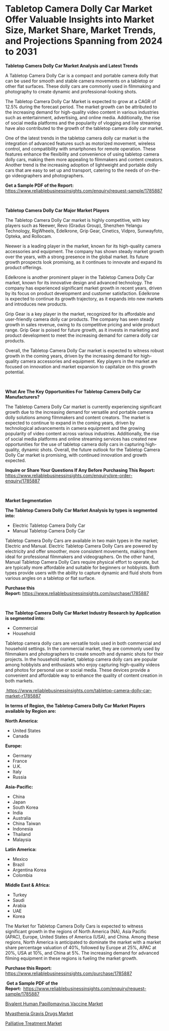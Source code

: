 <p><h1>Tabletop Camera Dolly Car Market Offer Valuable Insights into Market Size, Market Share, Market Trends, and Projections Spanning from 2024 to 2031</h1></p><p><strong>Tabletop Camera Dolly Car Market Analysis and Latest Trends</strong></p>
<p><p>A Tabletop Camera Dolly Car is a compact and portable camera dolly that can be used for smooth and stable camera movements on a tabletop or other flat surfaces. These dolly cars are commonly used in filmmaking and photography to create dynamic and professional-looking shots.</p><p>The Tabletop Camera Dolly Car Market is expected to grow at a CAGR of 12.5% during the forecast period. The market growth can be attributed to the increasing demand for high-quality video content in various industries such as entertainment, advertising, and online media. Additionally, the rise of social media platforms and the popularity of vlogging and live streaming have also contributed to the growth of the tabletop camera dolly car market.</p><p>One of the latest trends in the tabletop camera dolly car market is the integration of advanced features such as motorized movement, wireless control, and compatibility with smartphones for remote operation. These features enhance the flexibility and convenience of using tabletop camera dolly cars, making them more appealing to filmmakers and content creators. Another trend is the increasing adoption of lightweight and portable dolly cars that are easy to set up and transport, catering to the needs of on-the-go videographers and photographers.</p></p>
<p><strong>Get a Sample PDF of the Report:&nbsp;</strong> <a href="https://www.reliablebusinessinsights.com/enquiry/request-sample/1785887">https://www.reliablebusinessinsights.com/enquiry/request-sample/1785887</a></p>
<p>&nbsp;</p>
<p><strong>Tabletop Camera Dolly Car Major Market Players</strong></p>
<p><p>The Tabletop Camera Dolly Car market is highly competitive, with key players such as Neewer, Revo (Gradus Group), Shenzhen Yelangu Technology, RigWheels, Edelkrone, Grip Gear, Cinetics, Vidpro, Sunwayfoto, Opteka, and Rollocam. </p><p>Neewer is a leading player in the market, known for its high-quality camera accessories and equipment. The company has shown steady market growth over the years, with a strong presence in the global market. Its future growth prospects look promising, as it continues to innovate and expand its product offerings.</p><p>Edelkrone is another prominent player in the Tabletop Camera Dolly Car market, known for its innovative design and advanced technology. The company has experienced significant market growth in recent years, driven by its focus on product development and customer satisfaction. Edelkrone is expected to continue its growth trajectory, as it expands into new markets and introduces new products.</p><p>Grip Gear is a key player in the market, recognized for its affordable and user-friendly camera dolly car products. The company has seen steady growth in sales revenue, owing to its competitive pricing and wide product range. Grip Gear is poised for future growth, as it invests in marketing and product development to meet the increasing demand for camera dolly car products.</p><p>Overall, the Tabletop Camera Dolly Car market is expected to witness robust growth in the coming years, driven by the increasing demand for high-quality camera accessories and equipment. Key players in the market are focused on innovation and market expansion to capitalize on this growth potential.</p></p>
<p>&nbsp;</p>
<p><strong>What Are The Key Opportunities For Tabletop Camera Dolly Car Manufacturers?</strong></p>
<p><p>The Tabletop Camera Dolly Car market is currently experiencing significant growth due to the increasing demand for versatile and portable camera dolly solutions among filmmakers and content creators. The market is expected to continue to expand in the coming years, driven by technological advancements in camera equipment and the growing popularity of video content across various industries. Additionally, the rise of social media platforms and online streaming services has created new opportunities for the use of tabletop camera dolly cars in capturing high-quality, dynamic shots. Overall, the future outlook for the Tabletop Camera Dolly Car market is promising, with continued innovation and growth expected.</p></p>
<p><strong>Inquire or Share Your Questions If Any Before Purchasing This Report:</strong> <a href="https://www.reliablebusinessinsights.com/enquiry/pre-order-enquiry/1785887">https://www.reliablebusinessinsights.com/enquiry/pre-order-enquiry/1785887</a></p>
<p>&nbsp;</p>
<p><strong>Market Segmentation</strong></p>
<p><strong>The Tabletop Camera Dolly Car Market Analysis by types is segmented into:</strong></p>
<p><ul><li>Electric Tabletop Camera Dolly Car</li><li>Manual Tabletop Camera Dolly Car</li></ul></p>
<p><p>Tabletop Camera Dolly Cars are available in two main types in the market; Electric and Manual. Electric Tabletop Camera Dolly Cars are powered by electricity and offer smoother, more consistent movements, making them ideal for professional filmmakers and videographers. On the other hand, Manual Tabletop Camera Dolly Cars require physical effort to operate, but are typically more affordable and suitable for beginners or hobbyists. Both types provide users with the ability to capture dynamic and fluid shots from various angles on a tabletop or flat surface.</p></p>
<p><strong>Purchase this Report:&nbsp;</strong><a href="https://www.reliablebusinessinsights.com/purchase/1785887">https://www.reliablebusinessinsights.com/purchase/1785887</a></p>
<p>&nbsp;</p>
<p><strong>The Tabletop Camera Dolly Car Market Industry Research by Application is segmented into:</strong></p>
<p><ul><li>Commercial</li><li>Household</li></ul></p>
<p><p>Tabletop camera dolly cars are versatile tools used in both commercial and household settings. In the commercial market, they are commonly used by filmmakers and photographers to create smooth and dynamic shots for their projects. In the household market, tabletop camera dolly cars are popular among hobbyists and enthusiasts who enjoy capturing high-quality videos and photos for personal use or social media. These devices provide a convenient and affordable way to enhance the quality of content creation in both markets.</p></p>
<p><a href="https://www.reliablebusinessinsights.com/tabletop-camera-dolly-car-market-r1785887">&nbsp;https://www.reliablebusinessinsights.com/tabletop-camera-dolly-car-market-r1785887</a></p>
<p><strong>In terms of Region, the Tabletop Camera Dolly Car Market Players available by Region are:</strong></p>
<p>
    <p> <strong> North America: </strong>
        <ul>
            <li>United States</li>
            <li>Canada</li>
        </ul>
        </p> 
    <p> <strong> Europe: </strong>
        <ul>
            <li>Germany</li>
            <li>France</li>
            <li>U.K.</li>
            <li>Italy</li>
            <li>Russia</li>
        </ul>
        </p> 
    <p> <strong> Asia-Pacific: </strong>
        <ul>
            <li>China</li>
            <li>Japan</li>
            <li>South Korea</li>
            <li>India</li>
            <li>Australia</li>
            <li>China Taiwan</li>
            <li>Indonesia</li>
            <li>Thailand</li>
            <li>Malaysia</li>
        </ul>
        </p> 
    <p> <strong> Latin America: </strong>
        <ul>
            <li>Mexico</li>
            <li>Brazil</li>
            <li>Argentina Korea</li>
            <li>Colombia</li>
        </ul>
        </p> 
    <p> <strong> Middle East & Africa: </strong>
        <ul>
            <li>Turkey</li>
            <li>Saudi</li>
            <li>Arabia</li>
            <li>UAE</li>
            <li>Korea</li>
        </ul>
    </p>
    </p>
<p><p>The Market for Tabletop Camera Dolly Cars is expected to witness significant growth in the regions of North America (NA), Asia Pacific (APAC), Europe, United States of America (USA), and China. Among these regions, North America is anticipated to dominate the market with a market share percentage valuation of 40%, followed by Europe at 25%, APAC at 20%, USA at 10%, and China at 5%. The increasing demand for advanced filming equipment in these regions is fueling the market growth.</p></p>
<p><strong>Purchase this Report: </strong><a href="https://www.reliablebusinessinsights.com/purchase/1785887">https://www.reliablebusinessinsights.com/purchase/1785887</a></p>
<p>&nbsp;<strong>Get a Sample PDF of the Report:&nbsp;&nbsp;</strong><a href="https://www.reliablebusinessinsights.com/enquiry/request-sample/1785887">https://www.reliablebusinessinsights.com/enquiry/request-sample/1785887</a></p>
<p><strong></strong></p>
<p><p><a href="https://www.linkedin.com/pulse/bivalent-human-papillomavirus-vaccine-market-insight-trends-zlasc">Bivalent Human Papillomavirus Vaccine Market</a></p><p><a href="https://www.linkedin.com/pulse/myasthenia-gravis-drugs-market-research-report-its-history-ssxdc">Myasthenia Gravis Drugs Market</a></p><p><a href="https://www.linkedin.com/pulse/palliative-treatment-market-size-outlook-forecast-2024-2031-tissc">Palliative Treatment Market</a></p></p>